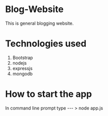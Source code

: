 # Blog-Website
This is general blogging website.

# Technologies used
1. Bootstrap
2. nodejs
3. expressjs
4. mongodb

# How to start the app
In command line prompt type --- > node app.js
